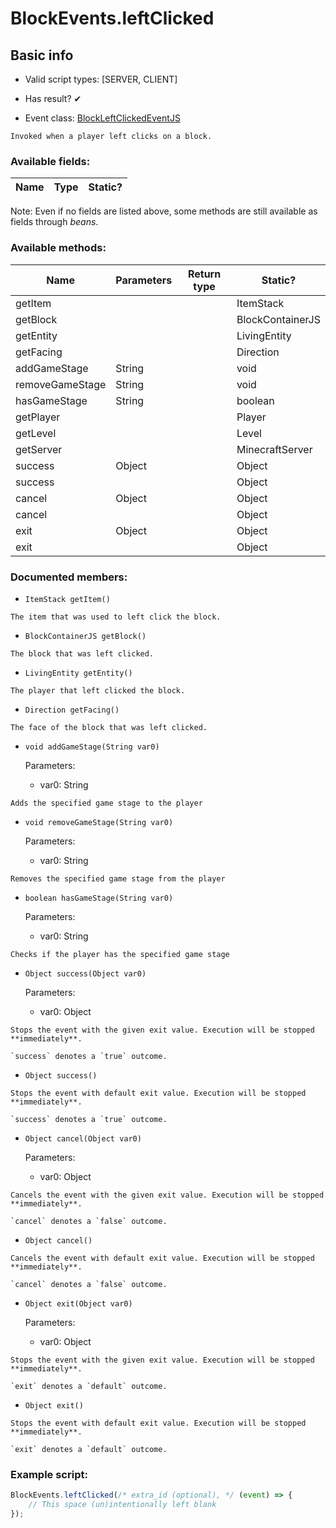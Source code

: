 # BlockEvents.leftClicked

## Basic info

- Valid script types: [SERVER, CLIENT]

- Has result? ✔

- Event class: [BlockLeftClickedEventJS](https://github.com/KubeJS-Mods/KubeJS/tree/2001/common/src/main/java/dev/latvian/mods/kubejs/block/BlockLeftClickedEventJS.java)

```
Invoked when a player left clicks on a block.
```

### Available fields:

| Name | Type | Static? |
| ---- | ---- | ------- |

Note: Even if no fields are listed above, some methods are still available as fields through *beans*.

### Available methods:

| Name | Parameters | Return type | Static? |
| ---- | ---------- | ----------- | ------- |
| getItem |  |  | ItemStack | ✘ |
| getBlock |  |  | BlockContainerJS | ✘ |
| getEntity |  |  | LivingEntity | ✘ |
| getFacing |  |  | Direction | ✘ |
| addGameStage | String |  | void | ✘ |
| removeGameStage | String |  | void | ✘ |
| hasGameStage | String |  | boolean | ✘ |
| getPlayer |  |  | Player | ✘ |
| getLevel |  |  | Level | ✘ |
| getServer |  |  | MinecraftServer | ✘ |
| success | Object |  | Object | ✘ |
| success |  |  | Object | ✘ |
| cancel | Object |  | Object | ✘ |
| cancel |  |  | Object | ✘ |
| exit | Object |  | Object | ✘ |
| exit |  |  | Object | ✘ |


### Documented members:

- `ItemStack getItem()`
```
The item that was used to left click the block.
```

- `BlockContainerJS getBlock()`
```
The block that was left clicked.
```

- `LivingEntity getEntity()`
```
The player that left clicked the block.
```

- `Direction getFacing()`
```
The face of the block that was left clicked.
```

- `void addGameStage(String var0)`

  Parameters:
  - var0: String

```
Adds the specified game stage to the player
```

- `void removeGameStage(String var0)`

  Parameters:
  - var0: String

```
Removes the specified game stage from the player
```

- `boolean hasGameStage(String var0)`

  Parameters:
  - var0: String

```
Checks if the player has the specified game stage
```

- `Object success(Object var0)`

  Parameters:
  - var0: Object

```
Stops the event with the given exit value. Execution will be stopped **immediately**.

`success` denotes a `true` outcome.
```

- `Object success()`
```
Stops the event with default exit value. Execution will be stopped **immediately**.

`success` denotes a `true` outcome.
```

- `Object cancel(Object var0)`

  Parameters:
  - var0: Object

```
Cancels the event with the given exit value. Execution will be stopped **immediately**.

`cancel` denotes a `false` outcome.
```

- `Object cancel()`
```
Cancels the event with default exit value. Execution will be stopped **immediately**.

`cancel` denotes a `false` outcome.
```

- `Object exit(Object var0)`

  Parameters:
  - var0: Object

```
Stops the event with the given exit value. Execution will be stopped **immediately**.

`exit` denotes a `default` outcome.
```

- `Object exit()`
```
Stops the event with default exit value. Execution will be stopped **immediately**.

`exit` denotes a `default` outcome.
```



### Example script:

```js
BlockEvents.leftClicked(/* extra_id (optional), */ (event) => {
	// This space (un)intentionally left blank
});
```

